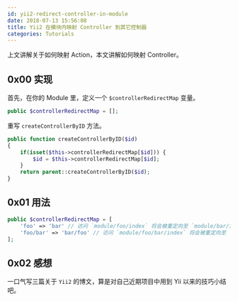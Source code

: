 ```yaml
---
id: yii2-redirect-controller-in-module
date: 2018-07-13 15:56:08
title: Yii2 在模块内映射 Controller 到其它控制器
categories: Tutorials
---
```


上文讲解关于如何映射 Action，本文讲解如何映射 Controller。

## 0x00 实现

首先，在你的 Module 里，定义一个 `$controllerRedirectMap` 变量。

```php
public $controllerRedirectMap = [];
```

重写 `createControllerByID` 方法。

```php
public function createControllerByID($id)
{
    if(isset($this->controllerRedirectMap[$id])) {
        $id = $this->controllerRedirectMap[$id];
    }
    return parent::createControllerByID($id);
}
```

## 0x01 用法

```php
public $controllerRedirectMap = [
    'foo' => 'bar' // 访问 `module/foo/index` 将会被重定向至 `module/bar/index`
    'foo/bar' => 'bar/foo' // 访问 `module/foo/bar/index` 将会被重定向至 `module/bar/foo/index`
];
```

## 0x02 感想

一口气写三篇关于 `Yii2` 的博文，算是对自己近期项目中用到 Yii 以来的技巧小结吧。